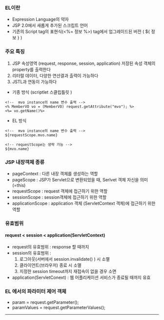 ### EL이란
- Expression Language의 약자
- JSP 2.0에서 새롭게 추가된 스크립트 언어
- 기존의 Script tag의 표현식(<%= 정보 %>) tag에서 업그레이드된 버전 ( ${ 정보 } )

### 주요 특징 
1) JSP 속성영역 (request,  response, session, application) 저장된 속성 객체의 property를 출력한다 
2) 리터럴 데이터, 다양한 연산결과 출력이 가능하다 
3) JSTL과 연동이 가능하다

- 기종 방식 (scriptlet 스클립틀릿 )
 ```
<!--  mvo instance의 name 변수 출력 -->
<% MemberVO vo = (MemberVO) request.getAttribute("mvo"); %>
<%= vo.getName()%>
```
- EL 방식
```
<!--  mvo instance의 name 변수 출력 -->
${requestScope.mvo.name} 

<!-- requestScope는 생략 가능 -->
${mvo.name}
```
### JSP 내장객체 종류
- pageContext : 다른 내장 객체를 생성하는 역할
- pageScope : JSP가 Servlet으로 변환되었을 때, Serlvet 객체 자신을 의미 (=this)
- requestScope :  request 객체에 접근하기 위한 역할
- sessionScope :  session객체에 접근하기 위한 역할
- applicationScope : application 객체 (ServletContext 객체)에 접근하기 위한 역할

### 유효범위
#### request < session < application(ServletContext)
- request의 유효범위 : response 할 때까지
- session의 유효범위 :
   1) 로그아웃(서버에서 session.invalidate() ) 시 소멸
   2) 클라이언트(브라우저) 종료 시 소멸
   3) 지정한 session timeout까지 재접속이 없을 경우 소면
- application(ServletConext) : 웹 어플리케이션 서비스가 종료될 때까지 유효

### EL 에서의 파라미터 제어 객체
- param = request.getParameter();
- paramValues = request.getParameterValues();
-------------------------------------------------

  
